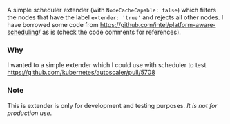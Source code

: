 A simple scheduler extender (with `NodeCacheCapable: false`) which filters the nodes that have the label `extender: 'true'` and rejects all other nodes. I have borrowed some code from https://github.com/intel/platform-aware-scheduling/ as is (check the code comments for references).

### Why
I wanted to a simple extender which I could use with scheduler to test https://github.com/kubernetes/autoscaler/pull/5708

### Note
This is extender is only for development and testing purposes. _It is not for production use_. 
